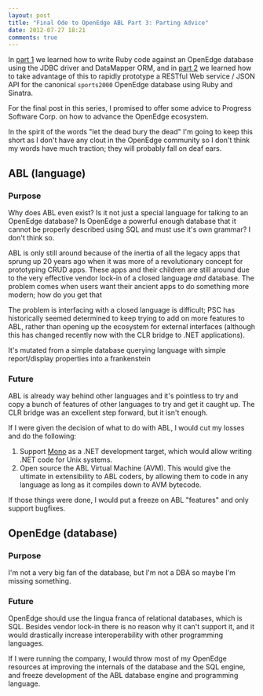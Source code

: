 ```yaml
---
layout: post
title: "Final Ode to OpenEdge ABL Part 3: Parting Advice"
date: 2012-07-27 18:21
comments: true
---
```


In [part 1][1] we learned how to write Ruby code against an OpenEdge database
using the JDBC driver and DataMapper ORM, and in [part 2][2] we learned how to
take advantage of this to rapidly prototype a RESTful Web service / JSON
API for the canonical `sports2000` OpenEdge database using Ruby and Sinatra.

For the final post in this series, I promised to offer some advice to
Progress Software Corp. on how to advance the OpenEdge ecosystem.

In the spirit of the words "let the dead bury the dead" I'm going to keep this
short as I don't have any clout in the OpenEdge community so I don't think my
words have much traction; they will probably fall on deaf ears.

## ABL (language)

### Purpose

Why does ABL even exist?  Is it not just a special language for talking to an
OpenEdge database?  Is OpenEdge a powerful enough database that it cannot be
properly described using SQL and must use it's own grammar?  I don't think so.

ABL is only still around because of the inertia of all the legacy apps that
sprung up 20 years ago when it was more of a revolutionary concept for
prototyping CRUD apps.  These apps and their children are still around due to
the very effective vendor lock-in of a closed language *and* database. The
problem comes when users want their ancient apps to do something more modern;
how do you get that 

The problem is interfacing with a closed language is difficult; PSC has
historically seemed determined to keep trying to add on more features to ABL,
rather than opening up the ecosystem for external interfaces (although this
has changed recently now with the CLR bridge to .NET applications).

It's mutated from a simple database querying language
with simple report/display properties into a frankenstein

### Future

ABL is already way behind other languages and it's pointless to try and copy
a bunch of features of other languages to try and get it caught up. The CLR
bridge was an excellent step forward, but it isn't enough.

If I were given the decision of what to do with ABL, I would cut my losses and
do the following:

1) Support [Mono][1] as a .NET development target, which would allow writing
   .NET code for Unix systems.
2) Open source the ABL Virtual Machine (AVM). This would give the ultimate in
   extensibility to ABL coders, by allowing them to code in any language as
   long as it compiles down to AVM bytecode.

If those things were done, I would put a freeze on ABL "features" and only
support bugfixes.


## OpenEdge (database)

### Purpose

I'm not a very big fan of the database, but I'm not a DBA so maybe I'm missing
something.

### Future

OpenEdge should use the lingua franca of relational databases, which is SQL.
Besides vendor lock-in there is no reason why it can't support it, and it
would drastically increase interoperability with other programming languages.

If I were running the company, I would throw most of my OpenEdge resources at
improving the internals of the database and the SQL engine, and freeze
development of the ABL database engine and programming language.

[1]: /final-ode-to-openedge-abl-part-1-a-ruby-adapter-is-born/
[2]: /final-ode-to-openedge-abl-part-2-ruby-helps-you-rest-easy/
[3]: http://mono-project.com
